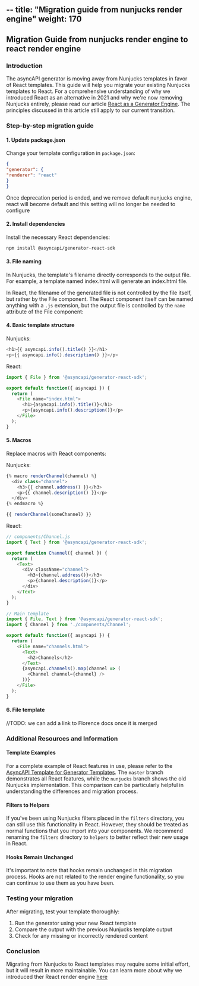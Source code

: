--
title: "Migration guide from nunjucks render engine"
weight: 170
---

## Migration Guide from nunjucks render engine to react render engine

### Introduction

The asyncAPI generator is moving away from Nunjucks templates in favor of React templates. This guide will help you migrate your existing Nunjucks templates to React. For a comprehensive understanding of why we introduced React as an alternative in 2021 and why we're now removing Nunjucks entirely, please read our article [React as a Generator Engine](https://www.asyncapi.com/blog/react-as-generator-engine). The principles discussed in this article still apply to our current transition.

### Step-by-step migration guide

#### 1. Update package.json

Change your template configuration in `package.json`:

```json
{
"generator": {
"renderer": "react"
}
}
```

Once deprecation period is ended, and we remove default nunjucks engine, react will become default and this setting will no longer be needed to configure

#### 2. Install dependencies

Install the necessary React dependencies:

```bash
npm install @asyncapi/generator-react-sdk
```

#### 3. File naming

In Nunjucks, the template's filename directly corresponds to the output file. For example, a template named index.html will generate an index.html file.

In React, the filename of the generated file is not controlled by the file itself, but rather by the File component. The React component itself can be named anything with a `.js` extension, but the output file is controlled by the `name` attribute of the File component:

#### 4. Basic template structure

Nunjucks:
```js
<h1>{{ asyncapi.info().title() }}</h1>
<p>{{ asyncapi.info().description() }}</p>
```

React:
```js
import { File } from '@asyncapi/generator-react-sdk';

export default function({ asyncapi }) {
  return (
    <File name="index.html">
      <h1>{asyncapi.info().title()}</h1>
      <p>{asyncapi.info().description()}</p>
    </File>
  );
}
```

#### 5. Macros

Replace macros with React components:

Nunjucks:
```js
{% macro renderChannel(channel) %}
  <div class="channel">
    <h3>{{ channel.address() }}</h3>
    <p>{{ channel.description() }}</p>
  </div>
{% endmacro %}

{{ renderChannel(someChannel) }}
```

React:
```js
// components/Channel.js
import { Text } from '@asyncapi/generator-react-sdk';

export function Channel({ channel }) {
  return (
    <Text>
      <div className="channel">
        <h3>{channel.address()}</h3>
        <p>{channel.description()}</p>
      </div>
    </Text>
  );
}

// Main template
import { File, Text } from '@asyncapi/generator-react-sdk';
import { Channel } from './components/Channel';

export default function({ asyncapi }) {
  return (
    <File name="channels.html">
      <Text>
        <h2>Channels</h2>
      </Text>
      {asyncapi.channels().map(channel => (
        <Channel channel={channel} />
      ))}
    </File>
  );
}
```

#### 6. File template 

//TODO: we can add a link to Florence docs once it is merged

### Additional Resources and Information

#### Template Examples
For a complete example of React features in use, please refer to the [AsyncAPI Template for Generator Templates](https://github.com/asyncapi/template-for-generator-templates). The `master` branch demonstrates all React features, while the `nunjucks` branch shows the old Nunjucks implementation. This comparison can be particularly helpful in understanding the differences and migration process.

#### Filters to Helpers
If you've been using Nunjucks filters placed in the `filters` directory, you can still use this functionality in React. However, they should be treated as normal functions that you import into your components. We recommend renaming the `filters` directory to `helpers` to better reflect their new usage in React.

#### Hooks Remain Unchanged
It's important to note that hooks remain unchanged in this migration process. Hooks are not related to the render engine functionality, so you can continue to use them as you have been.

### Testing your migration

After migrating, test your template thoroughly:

1. Run the generator using your new React template
2. Compare the output with the previous Nunjucks template output
3. Check for any missing or incorrectly rendered content

### Conclusion

Migrating from Nunjucks to React templates may require some initial effort, but it will result in more maintainable. You can learn more about why we introduced ther React render engine [here](https://www.asyncapi.com/blog/react-as-generator-engine)